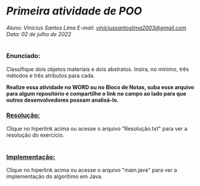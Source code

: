 
# ***Primeira atividade de POO***
_Aluno: Vinícius Santos Lima  E-mail: viniciussantoslima2003@gmail.com<br>Data: 02 de julho de 2022_
#  

### Enunciado: 
Classifique dois objetos materiais e dois abstratos. Insira, no mínimo, três métodos e três atributos para cada.

**Realize essa atividade no WORD ou no Bloco de Notas, suba esse arquivo para algum repositório e compartilhe o link no campo ao lado para que outros desenvolvedores possam analisá-lo.**

<h3><a href="https://github.com/p4tit0/Atividades-Softex-Recife-/blob/main/Lógica%20de%20Programação%20e%20Orientação%20a%20Objetos/Programação%20e%20Orientação%20a%20Objetos/Atividade%2001/Resolução.txt">Resolução:</a></h3>
Clique no hiperlink acima ou acesse o arquivo "Resolução.txt" para ver a resolução do exercício.<br>
<br>
<h3><a href="https://github.com/p4tit0/Atividades-Softex-Recife-/blob/main/Lógica%20de%20Programação%20e%20Orientação%20a%20Objetos/Programação%20e%20Orientação%20a%20Objetos/Atividade%2001/main.py">Implementação:</a></h3>
Clique no hiperlink acima ou acesse o arquivo "main.java" para ver a implementação do algorítimo em Java.<br>
